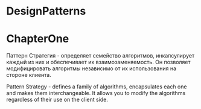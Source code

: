 # DesignPatterns
# ChapterOne
Паттерн Стратегия - определяет семейство алгоритмов, инкапсулирует каждый из них и обеспечивает их взаимозаменяемость.
Он позволяет модифицировать алгоритмы независимо от их использования на стороне клиента.

Pattern Strategy - defines a family of algorithms, encapsulates each one and makes them interchangeable. It allows you to modify the algorithms regardless of their use on the client side.
